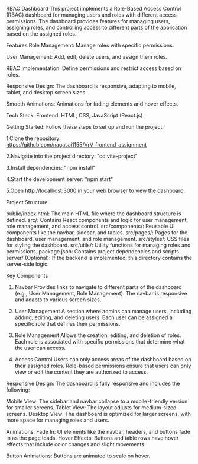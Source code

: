 RBAC Dashboard
This project implements a Role-Based Access Control (RBAC) dashboard for managing users and roles with different access permissions. The dashboard provides features for managing users, assigning roles, and controlling access to different parts of the application based on the assigned roles.

Features
Role Management: Manage roles with specific permissions.

User Management: Add, edit, delete users, and assign them roles.

RBAC Implementation: Define permissions and restrict access based on roles.

Responsive Design: The dashboard is responsive, adapting to mobile, tablet, and desktop screen sizes.

Smooth Animations: Animations for fading elements and hover effects.

Tech Stack:
Frontend: HTML, CSS, JavaScript (React.js)

Getting Started:
Follow these steps to set up and run the project:

1.Clone the repository:
https://github.com/nagasai1155/VrV_frontend_assignment

2.Navigate into the project directory:
"cd vite-project"

3.Install dependencies:
"npm install"

4.Start the development server:
"npm start"

5.Open http://localhost:3000 in your web browser to view the dashboard.

Project Structure:

public/index.html: The main HTML file where the dashboard structure is defined.
src/: Contains React components and logic for user management, role management, and access control.
src/components/: Reusable UI components like the navbar, sidebar, and tables.
src/pages/: Pages for the dashboard, user management, and role management.
src/styles/: CSS files for styling the dashboard.
src/utils/: Utility functions for managing roles and permissions.
package.json: Contains project dependencies and scripts.
server/ (Optional): If the backend is implemented, this directory contains the server-side logic.

Key Components
1. Navbar
Provides links to navigate to different parts of the dashboard (e.g., User Management, Role Management).
The navbar is responsive and adapts to various screen sizes.

2. User Management
A section where admins can manage users, including adding, editing, and deleting users.
Each user can be assigned a specific role that defines their permissions.

3. Role Management
Allows the creation, editing, and deletion of roles.
Each role is associated with specific permissions that determine what the user can access.

4. Access Control
Users can only access areas of the dashboard based on their assigned roles.
Role-based permissions ensure that users can only view or edit the content they are authorized to access.

Responsive Design:
The dashboard is fully responsive and includes the following:

Mobile View: The sidebar and navbar collapse to a mobile-friendly version for smaller screens.
Tablet View: The layout adjusts for medium-sized screens.
Desktop View: The dashboard is optimized for larger screens, with more space for managing roles and users.

Animations:
Fade In: UI elements like the navbar, headers, and buttons fade in as the page loads.
Hover Effects: Buttons and table rows have hover effects that include color changes and slight movements.

Button Animations: Buttons are animated to scale on hover.

